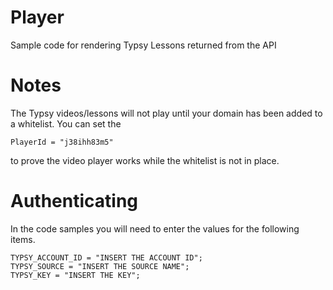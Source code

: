 # Player
Sample code for rendering Typsy Lessons returned from the API

# Notes
The Typsy videos/lessons will not play until your domain has been added to a whitelist. You can set the 
```
PlayerId = "j38ihh83m5"
````
to prove the video player works while the whitelist is not in place.

# Authenticating
In the code samples you will need to enter the values for the following items.
```
TYPSY_ACCOUNT_ID = "INSERT THE ACCOUNT ID";
TYPSY_SOURCE = "INSERT THE SOURCE NAME";
TYPSY_KEY = "INSERT THE KEY";
```